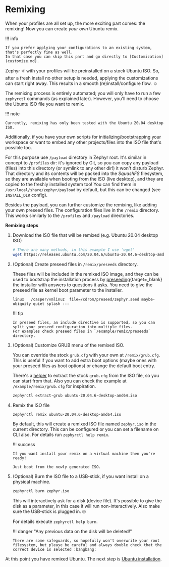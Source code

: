 # Remixing

When your profiles are all set up, the more exciting part comes: the remixing!
Now you can create _your own_ Ubuntu remix.

!!! info

    If you prefer applying your configurations to an existing system, that's perfectly fine as well.
    In that case you can skip this part and go directly to [Customization](customize.md).

Zephyr :eight_spoked_asterisk: with your profiles will be preinstalled on a stock Ubuntu ISO.
So, after a fresh install no other setup is needed, applying the customizations can start right away.
This results in a smooth (re)install/configure flow. :relaxed:

The remixing process is entirely automated; you will only have to run a few `zephyrctl` commands (as explained later).
However, you'll need to choose the Ubuntu ISO file you want to remix.

!!! note

    Currently, remixing has only been tested with the Ubuntu 20.04 desktop ISO.

Additionally, if you have your own scripts for initializing/bootstrapping your workspace or want to embed any other projects/files into the ISO file that's possible too.

For this purpose use `/payload` directory in Zephyr root.
It's similar in concept to `/profiles` dir: it's ignored by Git, so you can copy any payload (files) into this directory (or symlink to any other dir!) it won't disturb Zephyr.
That directory and its contents will be packed into the _SquashFS_ filesystem, so they are available when booting from the ISO (live desktop), and they are copied to the freshly installed system too!
You can find them in `/usr/local/share/zephyr/payload` by default, but this can be changed (see `INSTALL_DIR` config).

Besides the payload, you can further customize the remixing, like adding your own preseed files.
The configuration files live in the `/remix` directory. This works similarly to the `/profiles` and `/payload` directories.

**Remixing steps**

1.  Download the ISO file that will be remixed (e.g. Ubuntu 20.04 desktop ISO)
    ```bash
    # There are many methods, in this example I use 'wget'
    wget https://releases.ubuntu.com/20.04.6/ubuntu-20.04.6-desktop-amd64.iso
    ```
1.  (Optional) Create preseed files in `/remix/preseeds` directory.

    These files will be included in the remixed ISO image, and they can be used to bootstrap the installation process by [preseeding](https://wiki.ubuntu.com/UbiquityAutomation){target=\_blank} the installer with answers to questions it asks.
    You need to give the preseed file as kernel boot parameter to the installer.

    ```
    linux	/casper/vmlinuz  file=/cdrom/preseed/zephyr.seed maybe-ubiquity quiet splash ---
    ```

    !!! tip

        In preseed files, an include directive is supported, so you can split your preseed configuration into multiple files.
        For examples check preseed files in `/example/remix/preseeds` directory.

1.  (Optional) Customize GRUB menu of the remixed ISO.

    You can override the stock `grub.cfg` with your own at `/remix/grub.cfg`.
    This is useful if you want to add extra boot options (maybe ones with your preseed files as boot options) or change the default boot entry.

    There's a [helper](reference/zephyrctl.md#extract-grub) to extract the stock `grub.cfg` from the ISO file, so you can start from that.
    Also you can check the example at `/example/remix/grub.cfg` for inspiration.

    ```bash
    zephyrctl extract-grub ubuntu-20.04.6-desktop-amd64.iso
    ```

1.  Remix the ISO file

    ```bash
    zephyrctl remix ubuntu-20.04.6-desktop-amd64.iso
    ```

    By default, this will create a remixed ISO file named `zephyr.iso` in the current directory.
    This can be configured or you can set a filename on CLI also.
    For details run `zephyrctl help remix`.

    !!! success

        If you want install your remix on a virtual machine then you're ready!

        Just boot from the newly generated ISO.

1.  (Optional) Burn the ISO file to a USB-stick, if you want install on a physical machine.

    ```bash
    zephyrctl burn zephyr.iso
    ```

    This will interactively ask for a disk (device file). It's possible to give the disk as a parameter, in this case it will run non-interactively.
    Also make sure the USB-stick is plugged in. :nerd_face:

    For details execute `zephyrctl help burn`.

    !!! danger "Any previous data on the disk will be deleted!"

        There are some safeguards, so hopefully won't overwrite your root filesystem, but please be careful and always double check that the correct device is selected :bangbang:

At this point you have remixed Ubuntu. The next step is [Ubuntu installation](ubuntu.md).
